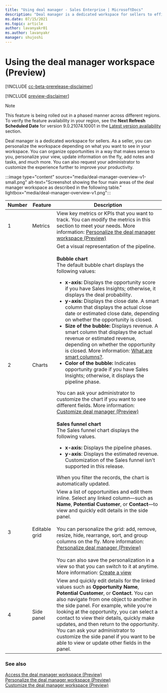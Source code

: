 ```yaml
---
title: "Using deal manager - Sales Enterprise | MicrosoftDocs"
description: "Deal manager is a dedicated workspace for sellers to efficiently manage their sales pipeline. Sellers can personalize the workspace for their needs."
ms.date: 07/15/2021
ms.topic: article
author: lavanyakr01
ms.author: lavanyakr
manager: shujoshi
---
```


# Using the deal manager workspace (Preview)

[!INCLUDE [cc-beta-prerelease-disclaimer](../includes/cc-beta-prerelease-disclaimer.md)]

[!INCLUDE [preview-disclaimer](../includes/preview-disclaimer.md)]

> [!NOTE]
> This feature is being rolled out in a phased manner across different regions. To verify the feature availability in your region, see the **Next Refresh Scheduled Date** for version 9.0.21074.10001 in the [Latest version availability](https://docs.microsoft.com/dynamics365/released-versions/dynamics365sales) section. 

Deal manager is a dedicated workspace for sellers. As a seller, you can personalize the workspace depending on what you want to see in your workspace. You can organize opportunities in a way that makes sense to you, personalize your view, update information on the fly, add notes and tasks, and much more. You can also request your administrator to customize the experience further to improve your productivity. 

:::image type="content" source="media/deal-manager-overview-v1-small.png" alt-text="Screenshot showing the four main areas of the deal manager workspace as described in the following table." lightbox="media/deal-manager-overview-v1.png":::

|Number  |Feature  |Description  |
|---------|---------|---------|
|1     |  Metrics       |View key metrics or KPIs that you want to track. You can modify the metrics in this section to meet your needs. More information: [Personalize the deal manager workspace (Preview)](personalize-deal-manager.md#personalize-the-metrics)         |
|2     |Charts         |Get a visual representation of the pipeline. <br><br>**Bubble chart** <br> The default bubble chart displays the following values:<ul><li>**x-axis:** Displays the opportunity score if you have Sales Insights; otherwise, it displays the deal probability.</li><li>**y-axis:** Displays the close date. A smart column that displays the actual close date or estimated close date, depending on whether the opportunity is closed.</li><li>**Size of the bubble:** Displays revenue. A smart column that displays the actual revenue or estimated revenue, depending on whether the opportunity is closed. More information: [What are smart columns?](personalize-deal-manager.md#what-are-smart-columns).</li><li> **Color of the bubble:** Indicates opportunity grade if you have Sales Insights; otherwise, it displays the pipeline phase.</li></ul> You can ask your administrator to customize the chart if you want to see different fields. More information: [Customize deal manager (Preview)](customize-deal-manager.md) <br><br> **Sales funnel chart** <br> The Sales funnel chart displays the following values. <ul><li>**x-axis:** Displays the pipeline phases.</li><li>**y-axis**: Displays the estimated revenue. Customization of the Sales funnel isn't supported in this release.</li></ul> When you filter the records, the chart is automatically updated.|
|3     |Editable grid         |View a list of opportunities and edit them inline. Select any linked column&mdash;such as **Name**, **Potential Customer**, or **Contact**&mdash;to view and quickly edit details in the side panel.<br><br>You can personalize the grid: add, remove, resize, hide, rearrange, sort, and group columns on the fly. More information: [Personalize deal manager (Preview)](personalize-deal-manager.md#personalize-the-grid)<br><br>You can also save the personalization in a view so that you can switch to it at anytime. More information: [Create a view](personalize-deal-manager.md#create-a-view) |
|4     |Side panel         |View and quickly edit details for the linked values such as **Opportunity Name**, **Potential Customer**, or **Contact**. You can also navigate from one object to another in the side panel. For example, while you're looking at the opportunity, you can select a contact to view their details, quickly make updates, and then return to the opportunity. You can ask your administrator to customize the side panel if you want to be able to view or update other fields in the panel. |

### See also

[Access the deal manager workspace (Preview)](access-deal-manager.md)  
[Personalize the deal manager workspace (Preview)](personalize-deal-manager.md)  
[Customize the deal manager workspace (Preview)](customize-deal-manager.md)

